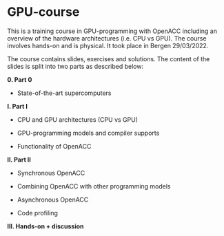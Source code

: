 # GPU-course
This is a training course in GPU-programming with OpenACC including an overview of the hardware architectures (i.e. CPU vs GPU). The course involves hands-on and is physical. It took place in Bergen 29/03/2022.

The course contains slides, exercises and solutions. The content of the slides is split into two parts as described below: 

**0. Part 0**
   
   - State-of-the-art supercomputers 
   
**I. Part I**
   
   - CPU and GPU architectures (CPU vs GPU)
   
   - GPU-programming models and compiler supports
   
   - Functionality of OpenACC

**II. Part II**
   
   - Synchronous OpenACC 

   - Combining OpenACC with other programming models
   
   - Asynchronous OpenACC  
   
   - Code profiling

**III. Hands-on + discussion**


